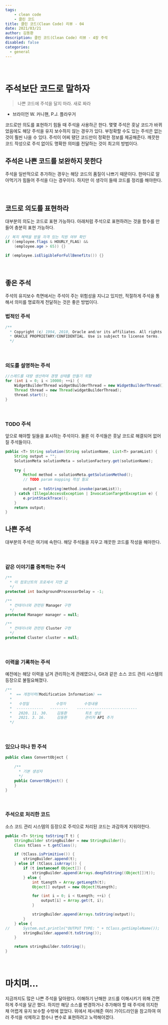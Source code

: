 ```yaml
---
tags: 
    - clean code
    - 클린 코드
title: 클린 코드(Clean Code) 리뷰 - 04
date: 2021/03/21
author: 김동환
description: 클린 코드(Clean Code) 리뷰 - 4장 주석
disabled: false
categories:
  - general
---
```

　
# 주석보단 코드로 말하자

> 나쁜 코드에 주석을 달지 마라. 새로 짜라
- 브라이언 W. 커니핸, P.J. 플라우거

코드로만 의도를 표현하기 힘들 때 주석을 사용하곤 한다. 몇몇 주석은 훗날 코드가 바뀌었음에도 해당 주석을 유지 보수하지 않는 경우가 있다. 부정확할 수도 있는 주석은 없는 것이 훨씬 나을 수 있다. 주석이 어찌 됐던 코드만이 정확한 정보를 제공해준다. 깨끗한 코드 작성으로 주석 없이도 명확한 의미를 전달하는 것이 최고의 방법이다.
　
## 주석은 나쁜 코드를 보완하지 못한다

주석을 일반적으로 추가하는 경우는 해당 코드의 품질이 나쁘기 때문이다. 한마디로 알아먹기가 힘들어 주석을 다는 경우이다. 하지만 이 생각이 들때 코드를 정리를 해야한다.

　
## 코드로 의도를 표현하라

대부분의 의도는 코드로 표현 가능하다. 아래처럼 주석으로 표현하려는 것을 함수를 만들어 충분히 표현 가능하다.

```java
// 복지 혜택을 받을 자격 있는 직원 여부 확인
if ((employee.flags & HOURLY_FLAG) &&
    (employee.age > 65)) {}

if (employee.isEligibleForFullBenefits()) {}
```

　
## 좋은 주석

주석의 유지보수 측면에서는 주석이 주는 위험성을 지니고 있지만, 적절하게 주석을 통해서 의미를 명료하게 전달하는 것은 좋은 방법이다.

### 법적인 주석

```java
/** 
  * Copyright (c) 1994, 2010, Oracle and/or its affiliates. All rights reserved.
  * ORACLE PROPRIETARY/CONFIDENTIAL. Use is subject to license terms.
  */
```

　
### 의도를 설명하는 주석

```java
//스레드를 대량 생산하여 경쟁 상태를 만들기 위함
for (int i = 0; i < 10000; ++i) {
	WidgetBuilderThread widgetBuilderThread = new WidgetBuilderThread();
	Thread thread = new Thread(widgetBuilderThread);
	thread.start();
}
```

　
### TODO 주석

앞으로 해야할 일들을 표시하는 주석이다. 물론 이 주석들은 훗날 코드로 해결되어 없어질 주석들이다.

```java
public <T> String solution(String solutionName, List<T> paramList) {
	String output = "";
	SolutionMeta solutionMeta = solutionFactory.get(solutionName);
	
	try {
		Method method = solutionMeta.getSolutionMethod();
		// TODO param mapping 작성 필요
	
		output = toString(method.invoke(paramList));
	} catch (IllegalAccessException | InvocationTargetException e) {
		e.printStackTrace();
	}
	return output;
}
```

## 나쁜 주석

대부분의 주석은 여기에 속한다. 해당 주석들을 지우고 깨끗한 코드를 작성을 해야한다.

　
### 같은 이야기를 중복하는 주석

```java
/**
  * 이 컴포넌트의 프로세서 지연 값
  */
protected int backgroundProcessorDelay = -1;

/**
  * 컨테이너와 관련된 Manager 구현
  */
protected Manager manager = null;

/**
  * 컨테이너와 관련된 Cluster 구현
  */
protected Cluster cluster = null;
```

　
### 이력을 기록하는 주석

예전에는 해당 이력을 남겨 관리하는게 관례였으나, Git과 같은 소스 코드 관리 시스템의 등장으로 불필요해졌다.

```java
/**
  *  == 개정이력(Modification Information) ==
  *
  *   수정일            수정자        수정내용
  *  ------------   --------    ---------------------------
  *   2020. 11. 30.    김동환        최초 생성
  *   2021. 3. 16.     김동환        관리자 API 추가
  */
```

　
### 있으나 마나 한 주석

```java
public class ConvertObject {
	
	/**
	  * 기본 생성자
	  */
	public ConvertObject() {
	}
}
```

　
### 주석으로 처리한 코드

소스 코드 관리 시스템의 등장으로 주석으로 처리된 코드는 과감하게 지워야한다.

```java
public <T> String toString(T t) {
    StringBuilder stringBuilder = new StringBuilder();
    Class tClass = t.getClass();

    if (tClass.isPrimitive()) {
        stringBuilder.append(t);
    } else if (tClass.isArray()) {
        if (t instanceof Object[]) {
            stringBuilder.append(Arrays.deepToString((Object[])t));
        } else {
            int tLength = Array.getLength(t);
            Object[] output = new Object[tLength];

            for (int i = 0; i < tLength; ++i) {
                output[i] = Array.get(t, i);
            }

            stringBuilder.append(Arrays.toString(output));
        }
    } else {
//      System.out.println("OUTPUT TYPE: " + tClass.getSimpleName());
        stringBuilder.append(t.toString());
    }

    return stringBuilder.toString();
}

```

　
# 마치며...

지금까지도 많은 나쁜 주석을 달아왔다. 이해하기 난해한 코드를 이해시키기 위해 간편하게 주석을 달곤 했다. 하지만 해당 소스를 변경하거나 추가해야 할 때 주석에 의지한 채 어렵게 유지 보수할 수밖에 없었다. 위에서 제시해준 여러 가이드라인을 참고하여 여러 주석을 삭제하고 함수나 변수로 표현하려고 노력해야겠다.